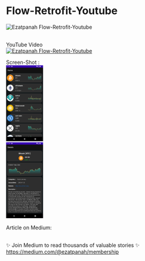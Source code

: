# Flow-Retrofit-Youtube

<img alt="Ezatpanah Flow-Retrofit-Youtube" src="https://emojipedia-us.s3.amazonaws.com/content/2020/04/05/yt.png" width="3%"></a>

<br>
YouTube Video 
<br> 
<a href="" target="_blank"><img alt="Ezatpanah Flow-Retrofit-Youtube" src="" width="60%"></a>
<br> 


Screen-Shot :
<br>
<img alt="Ezatpanah Flow-Retrofit-Youtube" src="screenshots/Screenshot_1683364465.png" width="20%">
<br>
<img alt="Ezatpanah Flow-Retrofit-Youtube" src="screenshots/Screenshot_1683364468.png" width="20%">

Article on Medium:
<br>
<br>

✨ Join Medium to read thousands of valuable stories ✨
<br>
https://medium.com/@ezatpanah/membership


